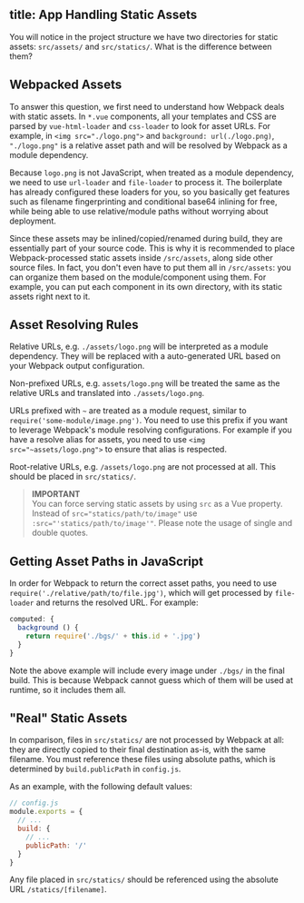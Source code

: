 title: App Handling Static Assets
---
You will notice in the project structure we have two directories for static assets: `src/assets/` and `src/statics/`. What is the difference between them?

## Webpacked Assets

To answer this question, we first need to understand how Webpack deals with static assets. In `*.vue` components, all your templates and CSS are parsed by `vue-html-loader` and `css-loader` to look for asset URLs. For example, in `<img src="./logo.png">` and `background: url(./logo.png)`, `"./logo.png"` is a relative asset path and will be resolved by Webpack as a module dependency.

Because `logo.png` is not JavaScript, when treated as a module dependency, we need to use `url-loader` and `file-loader` to process it. The boilerplate has already configured these loaders for you, so you basically get features such as filename fingerprinting and conditional base64 inlining for free, while being able to use relative/module paths without worrying about deployment.

Since these assets may be inlined/copied/renamed during build, they are essentially part of your source code. This is why it is recommended to place Webpack-processed static assets inside `/src/assets`, along side other source files. In fact, you don't even have to put them all in `/src/assets`: you can organize them based on the module/component using them. For example, you can put each component in its own directory, with its static assets right next to it.

## Asset Resolving Rules

Relative URLs, e.g. `./assets/logo.png` will be interpreted as a module dependency. They will be replaced with a auto-generated URL based on your Webpack output configuration.

Non-prefixed URLs, e.g. `assets/logo.png` will be treated the same as the relative URLs and translated into `./assets/logo.png`.

URLs prefixed with `~` are treated as a module request, similar to `require('some-module/image.png')`. You need to use this prefix if you want to leverage Webpack's module resolving configurations. For example if you have a resolve alias for assets, you need to use `<img src="~assets/logo.png">` to ensure that alias is respected.

Root-relative URLs, e.g. `/assets/logo.png` are not processed at all. This should be placed in `src/statics/`.

> **IMPORTANT**
> <br>You can force serving static assets by using `src` as a Vue property. Instead of `src="statics/path/to/image"` use `:src="'statics/path/to/image'"`. Please note the usage of single and double quotes.

## Getting Asset Paths in JavaScript

In order for Webpack to return the correct asset paths, you need to use `require('./relative/path/to/file.jpg')`, which will get processed by `file-loader` and returns the resolved URL. For example:

``` js
computed: {
  background () {
    return require('./bgs/' + this.id + '.jpg')
  }
}
```

Note the above example will include every image under `./bgs/` in the final build. This is because Webpack cannot guess which of them will be used at runtime, so it includes them all.

## "Real" Static Assets

In comparison, files in `src/statics/` are not processed by Webpack at all: they are directly copied to their final destination as-is, with the same filename. You must reference these files using absolute paths, which is determined by `build.publicPath` in `config.js`.

As an example, with the following default values:
``` js
// config.js
module.exports = {
  // ...
  build: {
    // ...
    publicPath: '/'
  }
}
```
Any file placed in `src/statics/` should be referenced using the absolute URL `/statics/[filename]`.
